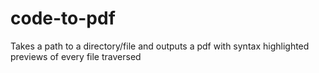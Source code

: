 # code-to-pdf

Takes a path to a directory/file and outputs a pdf with syntax highlighted previews of every file traversed